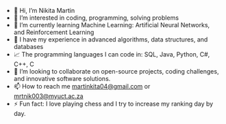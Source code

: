 - 👋 Hi, I’m Nikita Martin
- 👀 I’m interested in coding, programming, solving problems
- 🌱 I’m currently learning Machine Learning: Artificial Neural Networks, and Reinforcement Learning
- 👀 I have my experience in advanced algorithms, data structures, and databases
- 📈 The programming languages I can code in: SQL, Java, Python, C#, C++, C
- 💞️ I’m looking to collaborate on open-source projects, coding challenges, and innovative software solutions.
- 📫 How to reach me martinkita04@gmail.com or mrtnik003@myuct.ac.za
- ⚡ Fun fact: I love playing chess and I try to increase my ranking day by day.

<!---
Kita-m17/Kita-m17 is a ✨ special ✨ repository because its `README.md` (this file) appears on your GitHub profile.
You can click the Preview link to take a look at your changes.
--->
